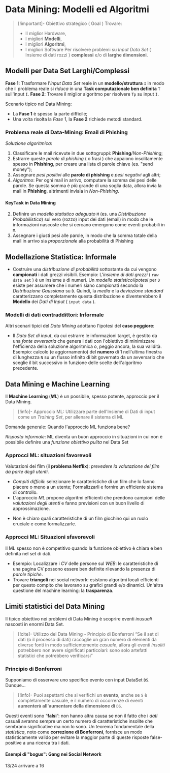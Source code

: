 # Data Mining: Modelli ed Algoritmi

>[!important]- Obiettivo strategico ( Goal )
>Trovare:
>- Il miglior Hardware,
>- I migliori **Modelli**,
>- I migliori **Algoritmi**,
>- I migliori Software
>Per risolvere problemi su *Input Data Set* ( Insieme di dati rozzi ) **complessi** e/o di **larghe dimensioni**.


## Modelli per Data Set Larghi/Complessi

**Fase 1**: Trasformare l'*input Data Set* reale in un **modello/struttura** $\texttt{I}$ in modo che il problema reale si *riduca* in una **Task computazionale ben definita** $\texttt{T}$ sull'input $\texttt{I}$.
**Fase 2**: Trovare il miglior algoritmo per risolvere $\texttt{Tp}$ su input $\texttt{I}$.

Scenario tipico nel Data Mining:
- La **Fase 1** è spesso la parte difficile;
- Una volta risolta la *Fase 1*, la **Fase 2** richiede metodi standard.

### Problema reale di Data-Mining: Email di Phishing

*Soluzione algoritmica*:
1. Classificare le mail ricevute in due sottogruppi: **Phishing**/*Non-Phishing*;
2. Estrarre queste *parole di phishing* ( o frasi ) che appaiono insolitamente spesso in **Phishing**, per creare una lista di parole chiave (es. "send money");
3. Assegnare *pesi positivi* alle **parole di phishing** e *pesi negativi* agli altri;
4. *Algoritmo*: Per ogni mail in arrivo, computare la somma dei pesi delle parole. Se questa somma è più grande di una soglia data, allora invia la mail in **Phishing**, altrimenti inviala in *Non-Phishing*.

#### KeyTask in Data Mining

2. Definire un *modello statistico adeguato* $\texttt{M}$ (es. una *Distribuzione Probabilistica*) sul vero (rozzo) input dei dati (email) in modo che le informazioni nascoste che si cercano emergono come eventi probabili in  $\texttt{M}$.
3. Assegnare i giusti pesi alle parole, in modo che la somma totale della mail in arrivo sia *proporzionale* alla probabilità di Phishing

## Modellazione Statistica: Informale

- Costruire una *distribuzione di probabilità* sottostante da cui vengono **campionati** i dati grezzi visibili.
Esempio: L'*insieme di dati grezzi* ( `raw data set` ) è un insieme $\texttt{D}$ di numeri. Un *modello statistico*/*ipotesi* per $\texttt{D}$ esiste per assumere che i numeri siano campionati secondo la *Distribuzione Gaussiana* su $\texttt{D}$. Quindi, la *media* e la *deviazione standard* caratterizzano completamente questa distribuzione e diventerebbero il **Modello** dei *Dati di Input* ( `input data` ).

### Modelli di dati contraddittori: Informale

Altri scenari tipici del *Data Mining* adottano l'ipotesi del **caso peggiore**:
- Il *Data Set di input*, da cui estrarre le informazioni target, è gestito da una *fonte avversaria* che genera i dati con l'obiettivo di minimizzare l'efficienza della soluzione algoritmica o, peggio ancora, la sua validità.
Esempio: calcolo (e aggiornamento) del **numero** di $1$ nell'ultima finestra di lunghezza $\texttt{N}$ su un flusso infinito di bit governato da un avversario che sceglie il bit successivo in funzione delle scelte dell'algoritmo precedente.

## Data Mining e Machine Learning
Il **Machine Learning** (***ML***) è un possibile, spesso potente, approccio per il Data Mining.

>[!info]- Approccio ML:
>Utilizzare parte dell'Insieme di Dati di input come un *Training Set*, per allenare il sistema di ML

Domanda generale: Quando l'approccio ML funziona bene?

*Risposta informale*: ML diventa un buon approccio in situazioni in cui non è possibile definire una *funzione obiettivo pulita* nel Data Set

### Approcci ML: situazioni favorevoli

Valutazioni dei film (il **problema Netflix**): *prevedere la valutazione dei film da parte degli utenti*.
- *Compiti difficili*: selezionare le caratteristiche di un film che lo fanno piacere o meno a un utente; Formalizzarli e fornire un efficiente sistema di controllo.
- L'approccio *ML* propone algoritmi efficienti che prendono campioni delle *valutazioni degli utenti* e fanno previsioni con un buon livello di approssimazione.
* Non è chiaro quali caratteristiche di un film giochino qui un ruolo cruciale e come formalizzarle.

### Approcci ML: Situazioni sfavorevoli

Il ML spesso non è competitivo quando la funzione obiettivo è chiara e ben definita nel set di dati.
- Esempio: Localizzare i *CV* delle persone sul *WEB*: le caratteristiche di una pagina CV possono essere ben definite rilevando la presenza di *parole tipiche*.
- Trovare **triangoli** nei social network: esistono algoritmi locali efficienti per questo compito che lavorano su grafici grandi e/o dinamici.
Un'altra questione del machine learning: la **trasparenza**.

## Limiti statistici del Data Mining

Il tipico obiettivo nei problemi di Data Mining è scoprire eventi *inusuali* nascosti in enormi Data Set.

>[!cite]- Utilizzo del Data Mining - Principio di Bonferroni
>“Se il set di dati (o il processo di dati) raccoglie un gran numero di elementi da diverse fonti in modo sufficientemente *casuale*, allora gli eventi *insoliti* potrebbero non avere significati particolari: sono solo artefatti statistici che potrebbero verificarsi”

### Principio di Bonferroni

Supponiamo di osservare uno specifico evento con input DataSet $\texttt{DS}$. Dunque...

>[!info]- Puoi aspettarti che si verifichi un **evento**, anche se $\texttt{S}$ è completamente casuale, e il numero di occorrenze di eventi **aumenterà all'aumentare della dimensione di** $\texttt{DS}$.

Questi eventi sono “**falsi**”: non hanno altra causa se non il fatto che i *dati* casuali avranno sempre un certo numero di caratteristiche insolite che sembrano significative ma non lo sono.
Un teorema fondamentale della *statistica*, noto come **correzione di Bonferroni**, fornisce un modo statisticamente valido per evitare la maggior parte di queste risposte false-positive a una ricerca tra i dati.

#### Esempi di "bogus": Gang nei Social Network

13/24 arrivare a 16